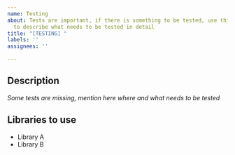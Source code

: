 ```yaml
---
name: Testing
about: Tests are important, if there is something to be tested, use this template
  to describe what needs to be tested in detail
title: "[TESTING] "
labels: ''
assignees: ''

---
```


## Description

_Some tests are missing, mention here where and what needs to be tested_

## Libraries to use

* Library A
* Library B

